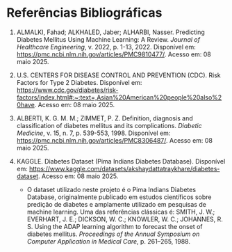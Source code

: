 # Referências Bibliográficas

1. ALMALKI, Fahad; ALKHALED, Jaber; ALHARBI, Nasser. Predicting Diabetes Mellitus Using Machine Learning: A Review. _Journal of Healthcare Engineering_, v. 2022, p. 1-13, 2022. Disponível em: <https://pmc.ncbi.nlm.nih.gov/articles/PMC9810477/>. Acesso em: 08 maio 2025.

2. U.S. CENTERS FOR DISEASE CONTROL AND PREVENTION (CDC). Risk Factors for Type 2 Diabetes. Disponível em: <https://www.cdc.gov/diabetes/risk-factors/index.html#:~:text=,Asian%20American%20people%20also%20have>. Acesso em: 08 maio 2025.

3. ALBERTI, K. G. M. M.; ZIMMET, P. Z. Definition, diagnosis and classification of diabetes mellitus and its complications. _Diabetic Medicine_, v. 15, n. 7, p. 539-553, 1998. Disponível em: <https://pmc.ncbi.nlm.nih.gov/articles/PMC8306487/>. Acesso em: 08 maio 2025.

4. KAGGLE. Diabetes Dataset (Pima Indians Diabetes Database). Disponível em: <https://www.kaggle.com/datasets/akshaydattatraykhare/diabetes-dataset>. Acesso em: 08 maio 2025.
   - O dataset utilizado neste projeto é o Pima Indians Diabetes Database, originalmente publicado em estudos científicos sobre predição de diabetes e amplamente utilizado em pesquisas de machine learning. Uma das referências clássicas é: SMITH, J. W.; EVERHART, J. E.; DICKSON, W. C.; KNOWLER, W. C.; JOHANNES, R. S. Using the ADAP learning algorithm to forecast the onset of diabetes mellitus. _Proceedings of the Annual Symposium on Computer Application in Medical Care_, p. 261–265, 1988.
